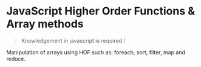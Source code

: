 # JavaScript Higher Order Functions & Array methods

> Knowledgement in javascript is required !

Manipulation of arrays using HOF such as: foreach, sort, filter, map and reduce.